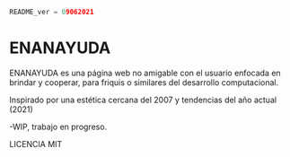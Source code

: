 ```python
README_ver = 09062021
```
# ENANAYUDA

ENANAYUDA es una página web no amigable con el usuario enfocada en brindar y cooperar, para friquis o similares del desarrollo computacional.


Inspirado por una estética cercana del 2007 y tendencias del año actual (2021)


-WIP, trabajo en progreso.

LICENCIA MIT


